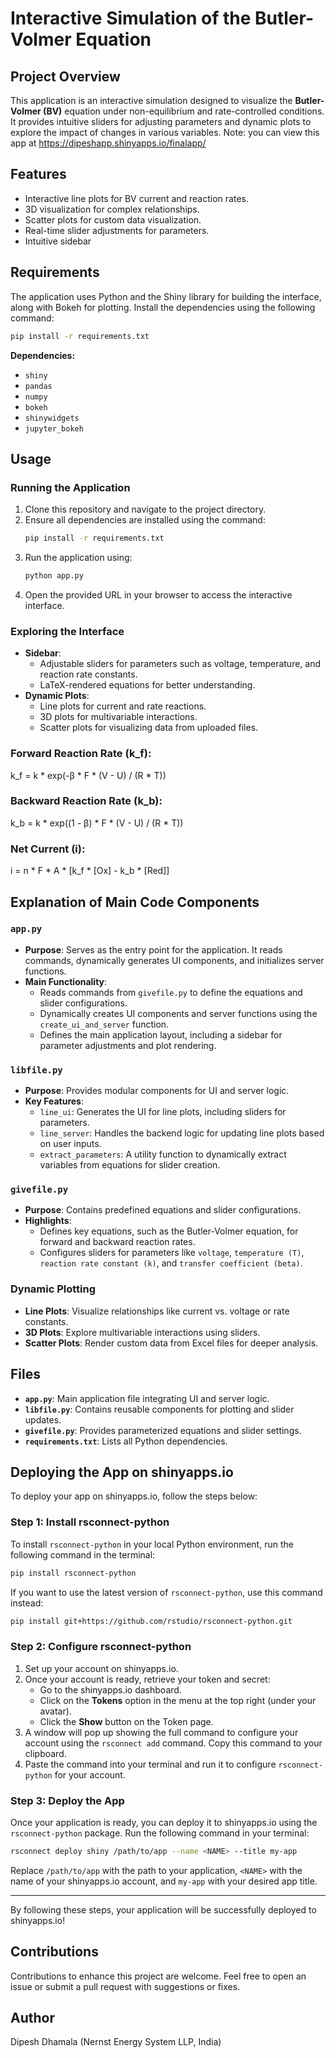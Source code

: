 # Interactive Simulation of the Butler-Volmer Equation

## Project Overview
This application is an interactive simulation designed to visualize the **Butler-Volmer (BV)** equation under non-equilibrium and rate-controlled conditions. It provides intuitive sliders for adjusting parameters and dynamic plots to explore the impact of changes in various variables. Note: you can view this app at https://dipeshapp.shinyapps.io/finalapp/

## Features
- Interactive line plots for BV current and reaction rates.
- 3D visualization for complex relationships.
- Scatter plots for custom data visualization.
- Real-time slider adjustments for parameters.
- Intuitive sidebar 

## Requirements
The application uses Python and the Shiny library for building the interface, along with Bokeh for plotting. Install the dependencies using the following command:

```bash
pip install -r requirements.txt
```

**Dependencies:**
- `shiny`
- `pandas`
- `numpy`
- `bokeh`
- `shinywidgets`
- `jupyter_bokeh`

## Usage

### Running the Application
1. Clone this repository and navigate to the project directory.
2. Ensure all dependencies are installed using the command:
   ```bash
   pip install -r requirements.txt
   ```
3. Run the application using:
   ```bash
   python app.py
   ```
4. Open the provided URL in your browser to access the interactive interface.

### Exploring the Interface
- **Sidebar**:
  - Adjustable sliders for parameters such as voltage, temperature, and reaction rate constants.
  - LaTeX-rendered equations for better understanding.
- **Dynamic Plots**:
  - Line plots for current and rate reactions.
  - 3D plots for multivariable interactions.
  - Scatter plots for visualizing data from uploaded files.

### Forward Reaction Rate (k_f):
k_f = k * exp(-β * F * (V - U) / (R * T))

### Backward Reaction Rate (k_b):
k_b = k * exp((1 - β) * F * (V - U) / (R * T))

### Net Current (i):
i = n * F * A * [k_f * [Ox] - k_b * [Red]]



## Explanation of Main Code Components
### `app.py`
- **Purpose**: Serves as the entry point for the application. It reads commands, dynamically generates UI components, and initializes server functions.
- **Main Functionality**:
  - Reads commands from `givefile.py` to define the equations and slider configurations.
  - Dynamically creates UI components and server functions using the `create_ui_and_server` function.
  - Defines the main application layout, including a sidebar for parameter adjustments and plot rendering.

### `libfile.py`
- **Purpose**: Provides modular components for UI and server logic.
- **Key Features**:
  - `line_ui`: Generates the UI for line plots, including sliders for parameters.
  - `line_server`: Handles the backend logic for updating line plots based on user inputs.
  - `extract_parameters`: A utility function to dynamically extract variables from equations for slider creation.

### `givefile.py`
- **Purpose**: Contains predefined equations and slider configurations.
- **Highlights**:
  - Defines key equations, such as the Butler-Volmer equation, for forward and backward reaction rates.
  - Configures sliders for parameters like `voltage`, `temperature (T)`, `reaction rate constant (k)`, and `transfer coefficient (beta)`.

### Dynamic Plotting
- **Line Plots**: Visualize relationships like current vs. voltage or rate constants.
- **3D Plots**: Explore multivariable interactions using sliders.
- **Scatter Plots**: Render custom data from Excel files for deeper analysis.

## Files
- **`app.py`**: Main application file integrating UI and server logic.
- **`libfile.py`**: Contains reusable components for plotting and slider updates.
- **`givefile.py`**: Provides parameterized equations and slider settings.
- **`requirements.txt`**: Lists all Python dependencies.
## Deploying the App on shinyapps.io

To deploy your app on shinyapps.io, follow the steps below:

### Step 1: Install rsconnect-python
To install `rsconnect-python` in your local Python environment, run the following command in the terminal:
```bash
pip install rsconnect-python
```

If you want to use the latest version of `rsconnect-python`, use this command instead:
```bash
pip install git+https://github.com/rstudio/rsconnect-python.git
```

### Step 2: Configure rsconnect-python
1. Set up your account on shinyapps.io.
2. Once your account is ready, retrieve your token and secret:
   - Go to the shinyapps.io dashboard.
   - Click on the **Tokens** option in the menu at the top right (under your avatar).
   - Click the **Show** button on the Token page.
3. A window will pop up showing the full command to configure your account using the `rsconnect add` command. Copy this command to your clipboard.
4. Paste the command into your terminal and run it to configure `rsconnect-python` for your account.

### Step 3: Deploy the App
Once your application is ready, you can deploy it to shinyapps.io using the `rsconnect-python` package. Run the following command in your terminal:
```bash
rsconnect deploy shiny /path/to/app --name <NAME> --title my-app
```

Replace `/path/to/app` with the path to your application, `<NAME>` with the name of your shinyapps.io account, and `my-app` with your desired app title.

---
By following these steps, your application will be successfully deployed to shinyapps.io!

## Contributions
Contributions to enhance this project are welcome. Feel free to open an issue or submit a pull request with suggestions or fixes.

## Author
Dipesh Dhamala (Nernst Energy System LLP, India)
